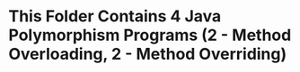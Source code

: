 <h1>This Folder Contains 4 Java Polymorphism Programs (2 - Method Overloading, 2 - Method Overriding)</h1>

